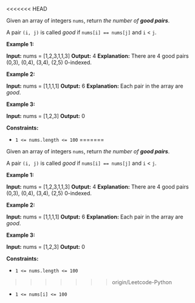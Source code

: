 <<<<<<< HEAD

Given an array of integers  `nums`, return  _the number of  **good pairs**_.

A pair  `(i, j)`  is called  _good_  if  `nums[i] == nums[j]`  and  `i`  <  `j`.

**Example 1:**

**Input:** nums = [1,2,3,1,1,3]
**Output:** 4
**Explanation:** There are 4 good pairs (0,3), (0,4), (3,4), (2,5) 0-indexed.

**Example 2:**

**Input:** nums = [1,1,1,1]
**Output:** 6
**Explanation:** Each pair in the array are _good_.

**Example 3:**

**Input:** nums = [1,2,3]
**Output:** 0

**Constraints:**

-   `1 <= nums.length <= 100`
=======

Given an array of integers  `nums`, return  _the number of  **good pairs**_.

A pair  `(i, j)`  is called  _good_  if  `nums[i] == nums[j]`  and  `i`  <  `j`.

**Example 1:**

**Input:** nums = [1,2,3,1,1,3]
**Output:** 4
**Explanation:** There are 4 good pairs (0,3), (0,4), (3,4), (2,5) 0-indexed.

**Example 2:**

**Input:** nums = [1,1,1,1]
**Output:** 6
**Explanation:** Each pair in the array are _good_.

**Example 3:**

**Input:** nums = [1,2,3]
**Output:** 0

**Constraints:**

-   `1 <= nums.length <= 100`
>>>>>>> origin/Leetcode-Python
-   `1 <= nums[i] <= 100`